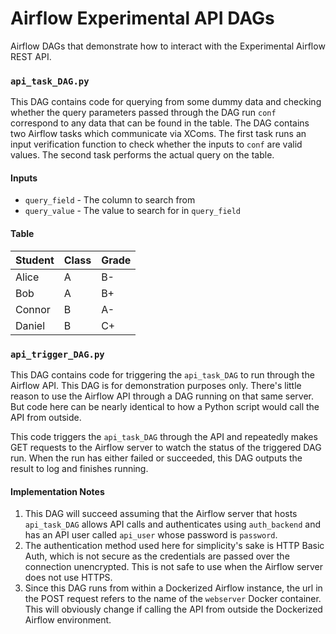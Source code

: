# Airflow Experimental API DAGs

Airflow DAGs that demonstrate how to interact with the Experimental Airflow REST API.

### `api_task_DAG.py`
This DAG contains code for querying from some dummy data and checking whether the query parameters passed through the DAG run `conf` correspond to any data that can be found in the table. The DAG contains two Airflow tasks which communicate via XComs. The first task runs an input verification function to check whether the inputs to `conf` are valid values. The second task performs the actual query on the table.

#### Inputs
- `query_field` - The column to search from
- `query_value` - The value to search for in `query_field`

#### Table
| Student | Class | Grade |
|---|---|---|
| Alice | A | B- |
| Bob | A | B+ |
| Connor | B | A- |
| Daniel | B | C+ |

### `api_trigger_DAG.py`
This DAG contains code for triggering the `api_task_DAG` to run through the Airflow API. This DAG is for demonstration purposes only. There's little reason to use the Airflow API through a DAG running on that same server. But code here can be nearly identical to how a Python script would call the API from outside.

This code triggers the `api_task_DAG` through the API and repeatedly makes GET requests to the Airflow server to watch the status of the triggered DAG run. When the run has either failed or succeeded, this DAG outputs the result to log and finishes running.

#### Implementation Notes
1. This DAG will succeed assuming that the Airflow server that hosts `api_task_DAG` allows API calls and authenticates using `auth_backend` and has an API user called `api_user` whose password is `password`.
2. The authentication method used here for simplicity's sake is HTTP Basic Auth, which is not secure as the credentials are passed over the connection unencrypted. This is not safe to use when the Airflow server does not use HTTPS.
3. Since this DAG runs from within a Dockerized Airflow instance, the url in the POST request refers to the name of the `webserver` Docker container. This will obviously change if calling the API from outside the Dockerized Airflow environment.
